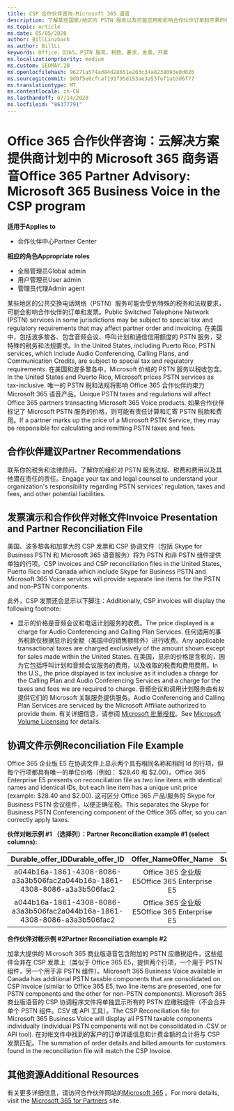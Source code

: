 ```yaml
---
title: CSP 合作伙伴咨询-Microsoft 365 语音
description: 了解某些国家/地区的 PSTN 服务以及可能应用和影响合作伙伴订单和开票的特殊税或法规要求。
ms.topic: article
ms.date: 05/05/2020
author: BillLinzbach
ms.author: BillLi
keywords: Office，O365，PSTN 服务，税款，要求，发票，开票
ms.localizationpriority: medium
ms.custom: SEOMAY.20
ms.openlocfilehash: 96271a574ad84d28651e263c34a8238093e0d026
ms.sourcegitcommit: 9d0f5e6cfcaf191f95d153ae3a53fef1ab3d6f77
ms.translationtype: MT
ms.contentlocale: zh-CN
ms.lasthandoff: 07/14/2020
ms.locfileid: "86377791"
---
```

# <a name="office-365-partner-advisory-microsoft-365-business-voice-in-the-csp-program"></a><span data-ttu-id="89b93-104">Office 365 合作伙伴咨询：云解决方案提供商计划中的 Microsoft 365 商务语音</span><span class="sxs-lookup"><span data-stu-id="89b93-104">Office 365 Partner Advisory: Microsoft 365 Business Voice in the CSP program</span></span>

<span data-ttu-id="89b93-105">**适用于**</span><span class="sxs-lookup"><span data-stu-id="89b93-105">**Applies to**</span></span>

- <span data-ttu-id="89b93-106">合作伙伴中心</span><span class="sxs-lookup"><span data-stu-id="89b93-106">Partner Center</span></span>  

<span data-ttu-id="89b93-107">**相应的角色**</span><span class="sxs-lookup"><span data-stu-id="89b93-107">**Appropriate roles**</span></span>
-    <span data-ttu-id="89b93-108">全局管理员</span><span class="sxs-lookup"><span data-stu-id="89b93-108">Global admin</span></span>
-    <span data-ttu-id="89b93-109">用户管理员</span><span class="sxs-lookup"><span data-stu-id="89b93-109">User admin</span></span>
-    <span data-ttu-id="89b93-110">管理员代理</span><span class="sxs-lookup"><span data-stu-id="89b93-110">Admin agent</span></span>

<span data-ttu-id="89b93-111">某些地区的公共交换电话网络（PSTN）服务可能会受到特殊的税务和法规要求，可能会影响合作伙伴的订单和发票。</span><span class="sxs-lookup"><span data-stu-id="89b93-111">Public Switched Telephone Network (PSTN) services in some jurisdictions may be subject to special tax and regulatory requirements that may affect partner order and invoicing.</span></span> <span data-ttu-id="89b93-112">在美国中，包括波多黎各、包含音频会议、呼叫计划和通信信用额度的 PSTN 服务，受特殊的税务和法规要求。</span><span class="sxs-lookup"><span data-stu-id="89b93-112">In the United States, including Puerto Rico, PSTN services, which include Audio Conferencing, Calling Plans, and Communication Credits, are subject to special tax and regulatory requirements.</span></span> <span data-ttu-id="89b93-113">在美国和波多黎各中，Microsoft 价格的 PSTN 服务以税收包含。</span><span class="sxs-lookup"><span data-stu-id="89b93-113">In the United States and Puerto Rico, Microsoft prices PSTN services as tax-inclusive.</span></span>  <span data-ttu-id="89b93-114">唯一的 PSTN 税和法规将影响 Office 365 合作伙伴约束力 Microsoft 365 语音产品。</span><span class="sxs-lookup"><span data-stu-id="89b93-114">Unique PSTN taxes and regulations will affect Office 365 partners transacting Microsoft 365 Voice products.</span></span>  <span data-ttu-id="89b93-115">如果合作伙伴标记了 Microsoft PSTN 服务的价格，则可能有责任计算和汇寄 PSTN 税款和费用。</span><span class="sxs-lookup"><span data-stu-id="89b93-115">If a partner marks up the price of a Microsoft PSTN Service, they may be responsible for calculating and remitting PSTN taxes and fees.</span></span>

## <a name="partner-recommendations"></a><span data-ttu-id="89b93-116">合作伙伴建议</span><span class="sxs-lookup"><span data-stu-id="89b93-116">Partner Recommendations</span></span>

<span data-ttu-id="89b93-117">联系你的税务和法律顾问，了解你的组织对 PSTN 服务法规、税费和费用以及其他潜在责任的责任。</span><span class="sxs-lookup"><span data-stu-id="89b93-117">Engage your tax and legal counsel to understand your organization's responsibility regarding PSTN services' regulation, taxes and fees, and other potential liabilities.</span></span>

## <a name="invoice-presentation-and-partner-reconciliation-file"></a><span data-ttu-id="89b93-118">发票演示和合作伙伴对帐文件</span><span class="sxs-lookup"><span data-stu-id="89b93-118">Invoice Presentation and Partner Reconciliation File</span></span>

<span data-ttu-id="89b93-119">美国、波多黎各和加拿大的 CSP 发票和 CSP 协调文件（包括 Skype for Business PSTN 和 Microsoft 365 语音服务）将为 PSTN 和非 PSTN 组件提供单独的行项。</span><span class="sxs-lookup"><span data-stu-id="89b93-119">CSP invoices and CSP reconciliation files in the United States, Puerto Rico and Canada which include Skype for Business PSTN and Microsoft 365 Voice services will provide separate line items for the PSTN and non-PSTN components.</span></span>

<span data-ttu-id="89b93-120">此外，CSP 发票还会显示以下脚注：</span><span class="sxs-lookup"><span data-stu-id="89b93-120">Additionally, CSP invoices will display the following footnote:</span></span>

* <span data-ttu-id="89b93-121">显示的价格是音频会议和电话计划服务的收费。</span><span class="sxs-lookup"><span data-stu-id="89b93-121">The price displayed is a charge for Audio Conferencing and Calling Plan Services.</span></span>  <span data-ttu-id="89b93-122">任何适用的事务税款仅根据显示的金额（美国中的销售额除外）进行收费。</span><span class="sxs-lookup"><span data-stu-id="89b93-122">Any applicable transactional taxes are charged exclusively of the amount shown except for sales made within the United States.</span></span>  <span data-ttu-id="89b93-123">在美国，显示的价格是含税的，因为它包括呼叫计划和音频会议服务的费用，以及收取的税费和费用费用。</span><span class="sxs-lookup"><span data-stu-id="89b93-123">In the U.S., the price displayed is tax inclusive as it includes a charge for the Calling Plan and Audio Conferencing Services and a charge for the taxes and fees we are required to charge.</span></span>  <span data-ttu-id="89b93-124">音频会议和调用计划服务由有权提供它们的 Microsoft 关联服务提供服务。</span><span class="sxs-lookup"><span data-stu-id="89b93-124">Audio Conferencing and Calling Plan Services are serviced by the Microsoft Affiliate authorized to provide them.</span></span>  <span data-ttu-id="89b93-125">有关详细信息，请参阅 [Microsoft 批量授权](https://go.microsoft.com/fwlink/?LinkId=690247)。</span><span class="sxs-lookup"><span data-stu-id="89b93-125">See [Microsoft Volume Licensing](https://go.microsoft.com/fwlink/?LinkId=690247) for details.</span></span>

## <a name="reconciliation-file-example"></a><span data-ttu-id="89b93-126">协调文件示例</span><span class="sxs-lookup"><span data-stu-id="89b93-126">Reconciliation File Example</span></span>

<span data-ttu-id="89b93-127">Office 365 企业版 E5 在协调文件上显示两个具有相同名称和相同 Id 的行项，但每个行项都具有唯一的单位价格（例如： $28.40 和 $2.00）。</span><span class="sxs-lookup"><span data-stu-id="89b93-127">Office 365 Enterprise E5 presents on reconciliation file as two line items with identical names and identical IDs, but each line item has a unique unit price (example: $28.40 and $2.00).</span></span> <span data-ttu-id="89b93-128">这可区分 Office 365 产品/服务的 Skype for Business PSTN 会议组件，以便正确征税。</span><span class="sxs-lookup"><span data-stu-id="89b93-128">This separates the Skype for Business PSTN Conferencing component of the Office 365 offer, so you can correctly apply taxes.</span></span>

<span data-ttu-id="89b93-129">**伙伴对帐示例 #1 （选择列）：**</span><span class="sxs-lookup"><span data-stu-id="89b93-129">**Partner Reconciliation example #1 (select columns):**</span></span>

|<span data-ttu-id="89b93-130">**Durable_offer_ID**</span><span class="sxs-lookup"><span data-stu-id="89b93-130">**Durable_offer_ID**</span></span>|<span data-ttu-id="89b93-131">**Offer_Name**</span><span class="sxs-lookup"><span data-stu-id="89b93-131">**Offer_Name**</span></span>|<span data-ttu-id="89b93-132">**Subscription_Start_Date**</span><span class="sxs-lookup"><span data-stu-id="89b93-132">**Subscription_Start_Date**</span></span>|<span data-ttu-id="89b93-133">**Subscription_End_Date**</span><span class="sxs-lookup"><span data-stu-id="89b93-133">**Subscription_End_Date**</span></span>|<span data-ttu-id="89b93-134">**Charge_Start_Date**</span><span class="sxs-lookup"><span data-stu-id="89b93-134">**Charge_Start_Date**</span></span>|<span data-ttu-id="89b93-135">**Charge_End_Date**</span><span class="sxs-lookup"><span data-stu-id="89b93-135">**Charge_End_Date**</span></span>|<span data-ttu-id="89b93-136">**Charge_Type**</span><span class="sxs-lookup"><span data-stu-id="89b93-136">**Charge_Type**</span></span>|<span data-ttu-id="89b93-137">**Unit_Price**</span><span class="sxs-lookup"><span data-stu-id="89b93-137">**Unit_Price**</span></span>|
|:----:|:----:|:----:|:----:|:----:|:----:|:----:|:----:|
|<span data-ttu-id="89b93-138">a044b16a-1861-4308-8086-a3a3b506fac2</span><span class="sxs-lookup"><span data-stu-id="89b93-138">a044b16a-1861-4308-8086-a3a3b506fac2</span></span>   |<span data-ttu-id="89b93-139">Office 365 企业版 E5</span><span class="sxs-lookup"><span data-stu-id="89b93-139">Office 365 Enterprise E5</span></span>   |<span data-ttu-id="89b93-140">8/10/2019 0:00</span><span class="sxs-lookup"><span data-stu-id="89b93-140">8/10/2019 0:00</span></span>   |<span data-ttu-id="89b93-141">8/11/2019 0:00</span><span class="sxs-lookup"><span data-stu-id="89b93-141">8/11/2019 0:00</span></span>   |<span data-ttu-id="89b93-142">8/11/2019 0:00</span><span class="sxs-lookup"><span data-stu-id="89b93-142">8/11/2019 0:00</span></span>|<span data-ttu-id="89b93-143">9/10/2019 0:00</span><span class="sxs-lookup"><span data-stu-id="89b93-143">9/10/2019 0:00</span></span>   |<span data-ttu-id="89b93-144">周期费用</span><span class="sxs-lookup"><span data-stu-id="89b93-144">Cycle fee</span></span>   |<span data-ttu-id="89b93-145">28.40</span><span class="sxs-lookup"><span data-stu-id="89b93-145">28.40</span></span>   |
|<span data-ttu-id="89b93-146">a044b16a-1861-4308-8086-a3a3b506fac2</span><span class="sxs-lookup"><span data-stu-id="89b93-146">a044b16a-1861-4308-8086-a3a3b506fac2</span></span>   |<span data-ttu-id="89b93-147">Office 365 企业版 E5</span><span class="sxs-lookup"><span data-stu-id="89b93-147">Office 365 Enterprise E5</span></span>   |<span data-ttu-id="89b93-148">8/10/2019 0:00</span><span class="sxs-lookup"><span data-stu-id="89b93-148">8/10/2019 0:00</span></span>   |<span data-ttu-id="89b93-149">8/11/2019 0:00</span><span class="sxs-lookup"><span data-stu-id="89b93-149">8/11/2019 0:00</span></span>   |<span data-ttu-id="89b93-150">8/11/2019 0:00</span><span class="sxs-lookup"><span data-stu-id="89b93-150">8/11/2019 0:00</span></span>   |<span data-ttu-id="89b93-151">9/10/2019 0:00</span><span class="sxs-lookup"><span data-stu-id="89b93-151">9/10/2019 0:00</span></span>   |<span data-ttu-id="89b93-152">周期费用</span><span class="sxs-lookup"><span data-stu-id="89b93-152">Cycle fee</span></span>   |<span data-ttu-id="89b93-153">2.00</span><span class="sxs-lookup"><span data-stu-id="89b93-153">2.00</span></span>   |

<span data-ttu-id="89b93-154">**合作伙伴对帐示例 #2**</span><span class="sxs-lookup"><span data-stu-id="89b93-154">**Partner Reconciliation example #2**</span></span>

<span data-ttu-id="89b93-155">加拿大提供的 Microsoft 365 商业版语音包含附加的 PSTN 应缴税组件，这些组件合并在 CSP 发票上（类似于 Office 365 E5，提供两个行项，一个用于 PSTN 组件，另一个用于非 PSTN 组件）。</span><span class="sxs-lookup"><span data-stu-id="89b93-155">Microsoft 365 Business Voice available in Canada has additional PSTN taxable components that are consolidated on CSP Invoice (similar to Office 365 E5, two line items are presented, one for PSTN components and the other for non-PSTN components).</span></span>  <span data-ttu-id="89b93-156">Microsoft 365 商业版语音的 CSP 协调程序文件将单独显示所有的 PSTN 应缴税组件（不会合并单个 PSTN 组件。CSV 或 API 工具）。</span><span class="sxs-lookup"><span data-stu-id="89b93-156">The CSP Reconciliation file for Microsoft 365 Business Voice will display all PSTN taxable components individually (individual PSTN components will not be consolidated in .CSV or API tool).</span></span>  <span data-ttu-id="89b93-157">在对帐文件中找到的客户的订单详细信息和计费金额的合计将与 CSP 发票匹配。</span><span class="sxs-lookup"><span data-stu-id="89b93-157">The summation of order details and billed amounts for customers found in the reconciliation file will match the CSP Invoice.</span></span>

## <a name="additional-resources"></a><span data-ttu-id="89b93-158">其他资源</span><span class="sxs-lookup"><span data-stu-id="89b93-158">Additional Resources</span></span>
<span data-ttu-id="89b93-159">有关更多详细信息，请访问合作伙伴网站的[Microsoft 365](https://www.microsoft.com/microsoft-365/partners/) 。</span><span class="sxs-lookup"><span data-stu-id="89b93-159">For more details, visit the [Microsoft 365 for Partners](https://www.microsoft.com/microsoft-365/partners/) site.</span></span>

